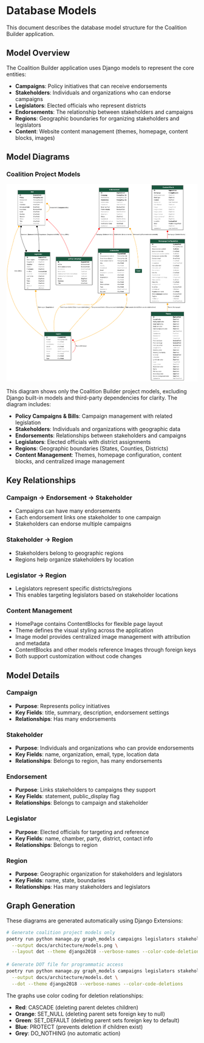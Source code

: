 # Database Models

This document describes the database model structure for the Coalition Builder application.

## Model Overview

The Coalition Builder application uses Django models to represent the core entities:

- **Campaigns**: Policy initiatives that can receive endorsements
- **Stakeholders**: Individuals and organizations who can endorse campaigns
- **Legislators**: Elected officials who represent districts
- **Endorsements**: The relationship between stakeholders and campaigns
- **Regions**: Geographic boundaries for organizing stakeholders and legislators
- **Content**: Website content management (themes, homepage, content blocks, images)

## Model Diagrams

### Coalition Project Models

![Coalition Models](models.png)

This diagram shows only the Coalition Builder project models, excluding Django built-in models and third-party dependencies for clarity. The diagram includes:

- **Policy Campaigns & Bills**: Campaign management with related legislation
- **Stakeholders**: Individuals and organizations with geographic data
- **Endorsements**: Relationships between stakeholders and campaigns
- **Legislators**: Elected officials with district assignments
- **Regions**: Geographic boundaries (States, Counties, Districts)
- **Content Management**: Themes, homepage configuration, content blocks, and centralized image management

## Key Relationships

### Campaign → Endorsement → Stakeholder

- Campaigns can have many endorsements
- Each endorsement links one stakeholder to one campaign
- Stakeholders can endorse multiple campaigns

### Stakeholder → Region

- Stakeholders belong to geographic regions
- Regions help organize stakeholders by location

### Legislator → Region

- Legislators represent specific districts/regions
- This enables targeting legislators based on stakeholder locations

### Content Management

- HomePage contains ContentBlocks for flexible page layout
- Theme defines the visual styling across the application
- Image model provides centralized image management with attribution and metadata
- ContentBlocks and other models reference Images through foreign keys
- Both support customization without code changes

## Model Details

### Campaign

- **Purpose**: Represents policy initiatives
- **Key Fields**: title, summary, description, endorsement settings
- **Relationships**: Has many endorsements

### Stakeholder

- **Purpose**: Individuals and organizations who can provide endorsements
- **Key Fields**: name, organization, email, type, location data
- **Relationships**: Belongs to region, has many endorsements

### Endorsement

- **Purpose**: Links stakeholders to campaigns they support
- **Key Fields**: statement, public_display flag
- **Relationships**: Belongs to campaign and stakeholder

### Legislator

- **Purpose**: Elected officials for targeting and reference
- **Key Fields**: name, chamber, party, district, contact info
- **Relationships**: Belongs to region

### Region

- **Purpose**: Geographic organization for stakeholders and legislators
- **Key Fields**: name, state, boundaries
- **Relationships**: Has many stakeholders and legislators

## Graph Generation

These diagrams are generated automatically using Django Extensions:

```bash
# Generate coalition project models only
poetry run python manage.py graph_models campaigns legislators stakeholders endorsements regions content core \
  --output docs/architecture/models.png \
  --layout dot --theme django2018 --verbose-names --color-code-deletions --pydot

# Generate DOT file for programmatic access
poetry run python manage.py graph_models campaigns legislators stakeholders endorsements regions content core \
  --output docs/architecture/models.dot \
  --dot --theme django2018 --verbose-names --color-code-deletions
```

The graphs use color coding for deletion relationships:

- **Red**: CASCADE (deleting parent deletes children)
- **Orange**: SET_NULL (deleting parent sets foreign key to null)
- **Green**: SET_DEFAULT (deleting parent sets foreign key to default)
- **Blue**: PROTECT (prevents deletion if children exist)
- **Grey**: DO_NOTHING (no automatic action)
